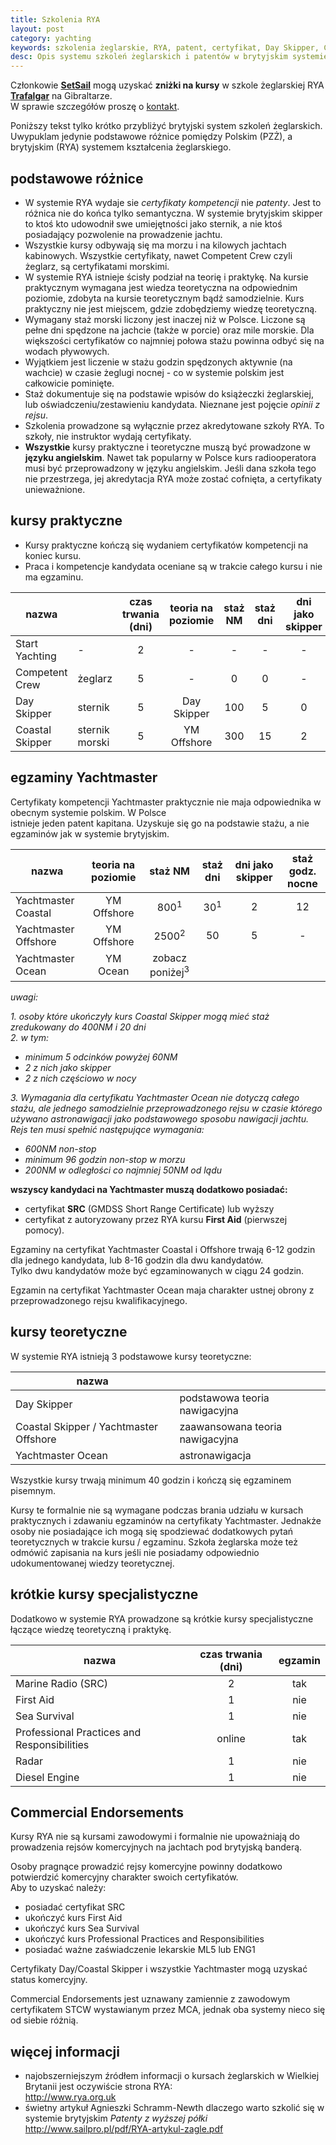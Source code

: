 ```yaml
---
title: Szkolenia RYA
layout: post
category: yachting
keywords: szkolenia żeglarskie, RYA, patent, certyfikat, Day Skipper, Coastal Skipper, Yachtmaster Coastal, Yachtmaster Offshore, Yachtmaster Ocean, skipper
desc: Opis systemu szkoleń żeglarskich i patentów w brytyjskim systemie RYA.
---
```


<div class="alert alert-info">
  Członkowie <b><a href="http://setsail.org.uk">SetSail</a></b> mogą uzyskać <b>zniżki na kursy</b> w szkole żeglarskiej RYA 
  <b><a href="http://trafalgarsailing.co.uk">Trafalgar</a></b> na Gibraltarze.</br>
  W sprawie szczegółów proszę o <a href="http://stryjski.net/arek/email.html">kontakt</a>.
</div>

Poniższy tekst tylko krótko przybliżyć brytyjski system szkoleń żeglarskich.   
Uwypuklam jedynie podstawowe różnice pomiędzy Polskim (PZŻ), a brytyjskim (RYA) systemem kształcenia żeglarskiego.


podstawowe różnice
-------------------
* W systemie RYA wydaje sie *certyfikaty kompetencji* nie *patenty*. Jest to różnica nie do końca tylko semantyczna. W 
systemie brytyjskim skipper to ktoś kto udowodnił swe umiejętności jako sternik, a nie ktoś posiadający pozwolenie 
na prowadzenie jachtu.
* Wszystkie kursy odbywają się ma morzu i na kilowych jachtach kabinowych. Wszystkie certyfikaty, nawet Competent Crew 
czyli żeglarz, są certyfikatami morskimi.
* W systemie RYA istnieje ścisły podział na teorię i praktykę. Na kursie praktycznym wymagana jest wiedza teoretyczna na 
odpowiednim poziomie, zdobyta na kursie teoretycznym bądź samodzielnie. Kurs praktyczny nie jest miejscem, gdzie 
zdobędziemy wiedzę teoretyczną.
* Wymagany staż morski liczony jest inaczej niż w Polsce. Liczone są pełne dni spędzone na jachcie (także w porcie) oraz
mile morskie. Dla większości certyfikatów co najmniej połowa stażu powinna odbyć się na wodach pływowych.
* Wyjątkiem jest liczenie w stażu godzin spędzonych aktywnie (na wachcie) w czasie żeglugi nocnej - co w systemie polskim
jest całkowicie pominięte.
* Staż dokumentuje się na podstawie wpisów do książeczki żeglarskiej, lub oświadczeniu/zestawieniu kandydata. Nieznane 
jest pojęcie *opinii z rejsu*.
* Szkolenia prowadzone są wyłącznie przez akredytowane szkoły RYA. To szkoły, nie instruktor wydają certyfikaty.
* **Wszystkie** kursy praktyczne i teoretyczne muszą być prowadzone w **języku angielskim**. Nawet tak popularny w Polsce 
kurs radiooperatora musi być przeprowadzony w języku angielskim. Jeśli dana szkoła tego nie przestrzega, jej akredytacja RYA
może zostać cofnięta, a certyfikaty unieważnione.


kursy praktyczne
-----------------

* Kursy praktyczne kończą się wydaniem certyfikatów kompetencji na koniec kursu.  
* Praca i kompetencje kandydata oceniane są w trakcie całego kursu i nie ma egzaminu. 

| nazwa | | czas trwania (dni) | teoria na poziomie | staż NM | staż dni | dni jako skipper | staż godz. nocne |
|-------|-|:------------------:|:---------------:|:-------:|:--------:|:----------------:|:----------------:|
| Start Yachting  | -              | 2 | -           | -   | -  | - | - |
| Competent Crew  | żeglarz        | 5 | -           | 0   | 0  | - | 0 |
| Day Skipper     | sternik        | 5 | Day Skipper | 100 | 5  | 0 | 4 |
| Coastal Skipper | sternik morski | 5 | YM Offshore | 300 | 15 | 2 | 8 | 
 

egzaminy Yachtmaster
--------------------

Certyfikaty kompetencji Yachtmaster praktycznie nie maja odpowiednika w obecnym systemie polskim. W Polsce   
istnieje jeden patent kapitana. Uzyskuje się go na podstawie stażu, a nie egzaminów jak w systemie brytyjskim.

| nazwa | teoria na poziomie | staż NM | staż dni | dni jako skipper |staż godz. nocne |
|-------|:------------------:|:-------:|:--------:|:----------------:|:---------------:|
| Yachtmaster Coastal  | YM Offshore | 800<sup>1</sup>  | 30<sup>1</sup> | 2 | 12 |
| Yachtmaster Offshore | YM Offshore | 2500<sup>2</sup> | 50 | 5 | -  |
| Yachtmaster Ocean    | YM Ocean    | zobacz poniżej<sup>3</sup> |


*uwagi:* 

*1. osoby które ukończyły kurs Coastal Skipper mogą mieć staż zredukowany do 400NM i 20 dni*   
*2. w tym:*  

  * *minimum 5 odcinków powyżej 60NM*   
  * *2 z nich jako skipper*  
  * *2 z nich częściowo w nocy*   
  
*3. Wymagania dla certyfikatu Yachtmaster Ocean nie dotyczą całego stażu, ale jednego samodzielnie przeprowadzonego rejsu
w czasie którego używano astronawigacji jako podstawowego sposobu nawigacji jachtu.*    
  *Rejs ten musi spełnić następujące wymagania:*  
  
  * *600NM non-stop*  
  * *minimum 96 godzin non-stop w morzu*  
  * *200NM w odległości co najmniej 50NM od lądu*  

**wszyscy kandydaci na Yachtmaster muszą dodatkowo posiadać:**  

* certyfikat **SRC** (GMDSS Short Range Certificate) lub wyższy
* certyfikat z autoryzowany przez RYA kursu **First Aid** (pierwszej pomocy).

Egzaminy na certyfikat Yachtmaster Coastal i Offshore trwają 6-12 godzin dla jednego kandydata, 
lub 8-16 godzin dla dwu kandydatów.  
Tylko dwu kandydatów może być egzaminowanych w ciągu 24 godzin.

Egzamin na certyfikat Yachtmaster Ocean maja charakter ustnej obrony z przeprowadzonego rejsu kwalifikacyjnego.


kursy teoretyczne
------------------

W systemie RYA istnieją 3 podstawowe kursy teoretyczne:

| nazwa |            | 
|-------|------------|
| Day Skipper                            | podstawowa teoria nawigacyjna |
| Coastal Skipper / Yachtmaster Offshore | zaawansowana teoria nawigacyjna |
| Yachtmaster Ocean                      | astronawigacja |

Wszystkie kursy trwają minimum 40 godzin i kończą się egzaminem pisemnym.

Kursy te formalnie nie są wymagane podczas brania udziału w kursach praktycznych i zdawaniu egzaminów na certyfikaty Yachtmaster.
Jednakże osoby nie posiadające ich mogą się spodziewać dodatkowych pytań teoretycznych w trakcie kursu / egzaminu. Szkoła 
żeglarska może też odmówić zapisania na kurs jeśli nie posiadamy odpowiednio udokumentowanej wiedzy teoretycznej. 


krótkie kursy specjalistyczne
------------------------------

Dodatkowo w systemie RYA prowadzone są krótkie kursy specjalistyczne łączące wiedzę teoretyczną i praktykę.

| nazwa | czas trwania (dni) | egzamin |
|-------|:------------------:|:-------:|
| Marine Radio (SRC)                          | 2 | tak |
| First Aid                                   | 1 | nie |
| Sea Survival                                | 1 | nie |
| Professional Practices and Responsibilities | online | tak |
| Radar                                       | 1 | nie |
| Diesel Engine                               | 1 | nie |


Commercial Endorsements 
------------------------

Kursy RYA nie są kursami zawodowymi i formalnie nie upoważniają do prowadzenia rejsów komercyjnych na jachtach 
pod brytyjską banderą.  

Osoby pragnące prowadzić rejsy komercyjne powinny dodatkowo potwierdzić komercyjny charakter swoich certyfikatów.   
Aby to uzyskać należy:

* posiadać certyfikat SRC
* ukończyć kurs First Aid
* ukończyć kurs Sea Survival
* ukończyć kurs Professional Practices and Responsibilities
* posiadać ważne zaświadczenie lekarskie ML5 lub ENG1

Certyfikaty Day/Coastal Skipper i wszystkie Yachtmaster mogą uzyskać status komercyjny. 

Commercial Endorsements jest uznawany zamiennie z zawodowym certyfikatem STCW wystawianym przez MCA, jednak oba systemy 
nieco się od siebie różnią.


więcej informacji 
-----------------

* najobszerniejszym źródłem informacji o kursach żeglarskich w Wielkiej Brytanii jest oczywiście strona RYA:   
  <http://www.rya.org.uk>
* świetny artykuł Agnieszki Schramm-Newth dlaczego warto szkolić się w systemie brytyjskim *Patenty z wyższej półki*   
  <http://www.sailpro.pl/pdf/RYA-artykul-zagle.pdf>

